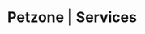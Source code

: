 ---
title: Petzone | Services
layout: service-individual
label: "Radiology"
text: "The process of taking an x-ray is least invasive and pain free and helps our veterinarians better understand what is happening inside your pet’s body. The process may take 10-15 minutes after which we are immediately interpret the images of the x-rays. X-rays can help identify broken bone, diseases, cancers and infections. X-rays also help veterinarians formulate a medical and/or surgical treatment plan for your pet in a short amount of time. At PetZone we email the x-ray images to owners so they are easily accessible at any time. This is specifically beneficial for specialist consultations such as cardiac (link) or physiotherapy (link) consults. We are constantly in touch with all veterinarians at every clinic location. We can therefore ask for a cardiac consult from our in house cardiologist at PetZone Churchgate (link to contact) while your pet is being treated at PetZone Mahalaxmi (link to contact) or PetZone Goa (link to contact)."
---